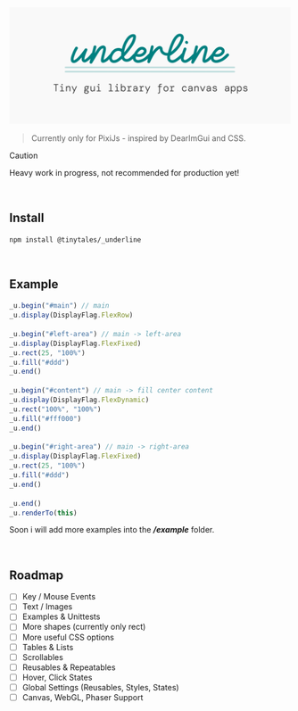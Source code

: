 <picture>
  <source media="(prefers-color-scheme: dark)" srcset="/media/underline_header_dark.png">
  <source media="(prefers-color-scheme: light)" srcset="/media/underline_header_light.png">
  <img alt="_underline header" src="/media/underline_header_light.png">
</picture>

> Currently only for PixiJs - inspired by DearImGui and CSS.

> [!CAUTION]
> Heavy work in progress, not recommended for production yet!

<br />

## Install

```
npm install @tinytales/_underline
```

<br />

## Example

```typescript
_u.begin("#main") // main
_u.display(DisplayFlag.FlexRow)

_u.begin("#left-area") // main -> left-area
_u.display(DisplayFlag.FlexFixed)
_u.rect(25, "100%")
_u.fill("#ddd")
_u.end()

_u.begin("#content") // main -> fill center content
_u.display(DisplayFlag.FlexDynamic)
_u.rect("100%", "100%")
_u.fill("#fff000")
_u.end()

_u.begin("#right-area") // main -> right-area
_u.display(DisplayFlag.FlexFixed)
_u.rect(25, "100%")
_u.fill("#ddd")
_u.end()

_u.end()
_u.renderTo(this)
```

Soon i will add more examples into the **_/example_** folder.

<br />

## Roadmap

- [ ] Key / Mouse Events
- [ ] Text / Images
- [ ] Examples & Unittests
- [ ] More shapes (currently only rect)
- [ ] More useful CSS options
- [ ] Tables & Lists
- [ ] Scrollables
- [ ] Reusables & Repeatables
- [ ] Hover, Click States
- [ ] Global Settings (Reusables, Styles, States)
- [ ] Canvas, WebGL, Phaser Support
